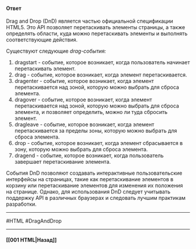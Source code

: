 #### Ответ

Drag and Drop (DnD) является частью официальной спецификации HTML5. Это API позволяет перетаскивать элементы страницы, а также определять области, куда можно перетаскивать элементы и выполнять соответствующие действия.

Существуют следующие *drag-события:*
1. dragstart - событие, которое возникает, когда пользователь начинает перетаскивать элемент.
2. drag - событие, которое возникает, когда элемент перетаскивается.
3. dragenter - событие, которое возникает, когда элемент перетаскивается над зоной, которую можно выбрать для сброса элемента.
4. dragover - событие, которое возникает, когда элемент перетаскивается над зоной, которую можно выбрать для сброса элемента, и позволяет определить, можно ли туда сбросить элемент.
5. dragleave - событие, которое возникает, когда элемент перетаскивается за пределы зоны, которую можно выбрать для сброса элемента.
6. drop - событие, которое возникает, когда элемент сбрасывается в зону, которую можно выбрать для сброса элемента.
7. dragend - событие, которое возникает, когда пользователь завершает перетаскивание элемента.

События DnD позволяют создавать интерактивные пользовательские интерфейсы на страницах, такие как перетаскивание элементов в корзину или перетаскивание элементов для изменения их положения на странице. Однако, для использования DnD следует учитывать поддержку API в различных браузерах и следовать лучшим практикам разработки.

___
#HTML #DragAndDrop

___

#### [[001 HTML|Назад]]